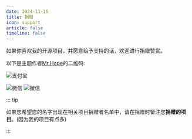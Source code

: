 ```yaml
---
date: 2024-11-16
title: 捐赠
icon: support
article: false
timeline: false
---
```


如果你喜欢我的开源项目，并愿意给予支持的话，欢迎进行捐赠赞赏。

以下是主题作者[Mr.Hope](https://github.com/Mister-Hope)的二维码:

![支付宝](./assets/alipay.jpg)

![微信](./assets/wechat-light.jpg#light)
![微信](./assets/wechat-dark.jpg#dark)

::: tip

如果您希望您的名字出现在相关项目捐赠者名单中，请在捐赠时备注您**捐赠的项目**。(因为我的项目有点多)

:::
